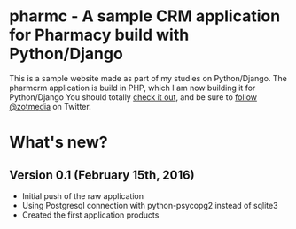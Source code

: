 # pharmc - A sample CRM application for Pharmacy build with Python/Django

This is a sample website made as part of my studies on Python/Django.
The pharmcrm application is build in PHP, which I am now building it for Python/Django
You should totally [check it out](http://zotmedia.net),
and be sure to
[follow @zotmedia](http://twitter.com/zotmedia) on Twitter.

What's new?
===========

Version 0.1 (February 15th, 2016)
-----------------------------------

* Initial push of the raw application
* Using Postgresql connection with python-psycopg2 instead of sqlite3
* Created the first application products